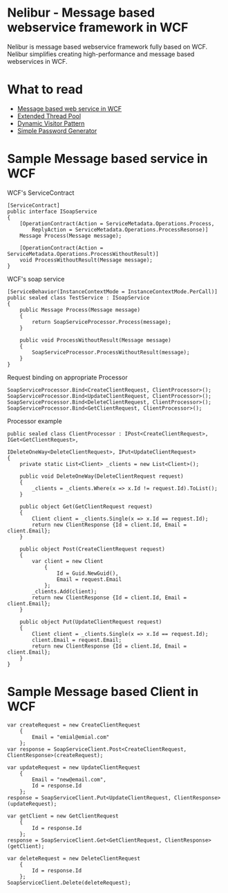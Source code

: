 Nelibur - Message based webservice framework in WCF
=======

Nelibur is message based webservice framework fully based on WCF. Nelibur simplifies creating high-performance and message based webservices in WCF.

What to read
============

 * [Message based web service in WCF](http://www.codeproject.com/Articles/598157/Message-based-web-service-in-WCF)
 * [Extended Thread Pool](http://www.codeproject.com/Articles/27358/Extended-Thread-Pool)
 * [Dynamic Visitor Pattern](http://www.codeproject.com/Articles/563043/Dynamic-Visitor-Pattern)
 * [Simple Password Generator](http://www.codeproject.com/Tips/428262/Simple-Password-Generator)
 
Sample Message based service in WCF
===================
WCF's ServiceContract

	[ServiceContract]
	public interface ISoapService
	{
		[OperationContract(Action = ServiceMetadata.Operations.Process,
			ReplyAction = ServiceMetadata.Operations.ProcessResonse)]
		Message Process(Message message);

		[OperationContract(Action = ServiceMetadata.Operations.ProcessWithoutResult)]
		void ProcessWithoutResult(Message message);
	}

WCF's soap service

	[ServiceBehavior(InstanceContextMode = InstanceContextMode.PerCall)]
	public sealed class TestService : ISoapService
	{
		public Message Process(Message message)
		{
			return SoapServiceProcessor.Process(message);
		}

		public void ProcessWithoutResult(Message message)
		{
			SoapServiceProcessor.ProcessWithoutResult(message);
		}
	}

Request binding on appropriate Processor

	SoapServiceProcessor.Bind<CreateClientRequest, ClientProcessor>();
	SoapServiceProcessor.Bind<UpdateClientRequest, ClientProcessor>();
	SoapServiceProcessor.Bind<DeleteClientRequest, ClientProcessor>();
	SoapServiceProcessor.Bind<GetClientRequest, ClientProcessor>();
	
Processor example

    public sealed class ClientProcessor : IPost<CreateClientRequest>, IGet<GetClientRequest>,
                                          IDeleteOneWay<DeleteClientRequest>, IPut<UpdateClientRequest>
    {
        private static List<Client> _clients = new List<Client>();

        public void DeleteOneWay(DeleteClientRequest request)
        {
            _clients = _clients.Where(x => x.Id != request.Id).ToList();
        }

        public object Get(GetClientRequest request)
        {
            Client client = _clients.Single(x => x.Id == request.Id);
            return new ClientResponse {Id = client.Id, Email = client.Email};
        }

        public object Post(CreateClientRequest request)
        {
            var client = new Client
                {
                    Id = Guid.NewGuid(),
                    Email = request.Email
                };
            _clients.Add(client);
            return new ClientResponse {Id = client.Id, Email = client.Email};
        }

        public object Put(UpdateClientRequest request)
        {
            Client client = _clients.Single(x => x.Id == request.Id);
            client.Email = request.Email;
            return new ClientResponse {Id = client.Id, Email = client.Email};
        }
    }

Sample Message based Client in WCF
==================================

	var createRequest = new CreateClientRequest
		{
			Email = "emial@emial.com"
		};
	var response = SoapServiceClient.Post<CreateClientRequest, ClientResponse>(createRequest);

	var updateRequest = new UpdateClientRequest
		{
			Email = "new@email.com",
			Id = response.Id
		};
	response = SoapServiceClient.Put<UpdateClientRequest, ClientResponse>(updateRequest);

	var getClient = new GetClientRequest
		{
			Id = response.Id
		};
	response = SoapServiceClient.Get<GetClientRequest, ClientResponse>(getClient);

	var deleteRequest = new DeleteClientRequest
		{
			Id = response.Id
		};
	SoapServiceClient.Delete(deleteRequest);
	